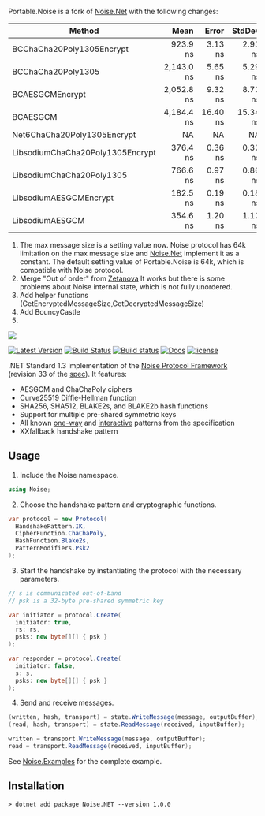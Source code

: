 Portable.Noise is a fork of [Noise.Net](https://github.com/Metalnem/noise) with the following changes:



|                           Method |       Mean |    Error |   StdDev |
|--------------------------------- |-----------:|---------:|---------:|
|        BCChaCha20Poly1305Encrypt |   923.9 ns |  3.13 ns |  2.93 ns |
|               BCChaCha20Poly1305 | 2,143.0 ns |  5.65 ns |  5.29 ns |
|                  BCAESGCMEncrypt | 2,052.8 ns |  9.32 ns |  8.72 ns |
|                         BCAESGCM | 4,184.4 ns | 16.40 ns | 15.34 ns |
|      Net6ChaCha20Poly1305Encrypt |         NA |       NA |       NA |
| LibsodiumChaCha20Poly1305Encrypt |   376.4 ns |  0.36 ns |  0.32 ns |
|        LibsodiumChaCha20Poly1305 |   766.6 ns |  0.97 ns |  0.86 ns |
|           LibsodiumAESGCMEncrypt |   182.5 ns |  0.19 ns |  0.18 ns |
|                  LibsodiumAESGCM |   354.6 ns |  1.20 ns |  1.12 ns |


1. The max message size is a setting value now. Noise protocol has 64k limitation on the max message size and [Noise.Net](https://github.com/Metalnem/noise) implement it as a constant. The default setting value of Portable.Noise is 64k, which is compatible with Noise protocol.
2. Merge "Out of order" from [Zetanova](https://github.com/Zetanova/noise/tree/out-of-order-counter)
It works but there is some problems about Noise internal state, which is not fully unordered.
3. Add helper functions (GetEncryptedMessageSize,GetDecryptedMessageSize)
4. Add BouncyCastle
5.


![](Noise.png)

[![Latest Version](https://img.shields.io/nuget/v/Noise.NET.svg)](https://www.nuget.org/packages/Noise.NET)
[![Build Status](https://travis-ci.org/Metalnem/noise.svg?branch=master)](https://travis-ci.org/Metalnem/noise)
[![Build status](https://ci.appveyor.com/api/projects/status/aw4y7rackgepjy8u?svg=true)](https://ci.appveyor.com/project/Metalnem/noise)
[![Docs](https://img.shields.io/badge/docs-API-orange.svg?style=flat)](https://metalnem.github.io/noise/api/Noise.html)
[![license](https://img.shields.io/badge/license-MIT-blue.svg?style=flat)](https://raw.githubusercontent.com/metalnem/noise/master/LICENSE)

.NET Standard 1.3 implementation of the [Noise Protocol Framework](https://noiseprotocol.org/)
(revision 33 of the [spec](https://noiseprotocol.org/noise.html)). It features:

- AESGCM and ChaChaPoly ciphers
- Curve25519 Diffie-Hellman function
- SHA256, SHA512, BLAKE2s, and BLAKE2b hash functions
- Support for multiple pre-shared symmetric keys
- All known [one-way] and [interactive] patterns from the specification
- XXfallback handshake pattern

[one-way]: https://noiseprotocol.org/noise.html#one-way-handshake-patterns
[interactive]: https://noiseprotocol.org/noise.html#interactive-handshake-patterns-fundamental

## Usage

1. Include the Noise namespace.

```csharp
using Noise;
```

2. Choose the handshake pattern and cryptographic functions.

```csharp
var protocol = new Protocol(
  HandshakePattern.IK,
  CipherFunction.ChaChaPoly,
  HashFunction.Blake2s,
  PatternModifiers.Psk2
);
```

3. Start the handshake by instantiating the protocol with the necessary parameters.

```csharp
// s is communicated out-of-band
// psk is a 32-byte pre-shared symmetric key

var initiator = protocol.Create(
  initiator: true,
  rs: rs,
  psks: new byte[][] { psk }
);

var responder = protocol.Create(
  initiator: false,
  s: s,
  psks: new byte[][] { psk }
);
```

4. Send and receive messages.

```csharp
(written, hash, transport) = state.WriteMessage(message, outputBuffer);
(read, hash, transport) = state.ReadMessage(received, inputBuffer);

written = transport.WriteMessage(message, outputBuffer);
read = transport.ReadMessage(received, inputBuffer);
```

See [Noise.Examples](https://github.com/Metalnem/noise/tree/master/Noise.Examples)
for the complete example.

## Installation

```
> dotnet add package Noise.NET --version 1.0.0
```
